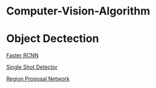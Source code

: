 # Computer-Vision-Algorithm

# Object Dectection

[Faster RCNN](https://github.com/AswinkumarGitHub/Computer-Vision-Algorithm/blob/main/FasterRcnn/Faster%20RCNN.md)

[Single Shot Detector](https://github.com/AswinkumarGitHub/Computer-Vision-Algorithm/blob/main/Single%20Shot%20Detector/SSD.md)

[Region Proposal Network](https://github.com/AswinkumarGitHub/Computer-Vision-Algorithm/blob/main/Region%20Proposal%20Network/RPN.md)
